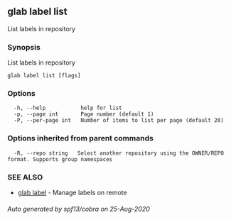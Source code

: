 ## glab label list

List labels in repository

### Synopsis

List labels in repository

```
glab label list [flags]
```

### Options

```
  -h, --help           help for list
  -p, --page int       Page number (default 1)
  -P, --per-page int   Number of items to list per page (default 20)
```

### Options inherited from parent commands

```
  -R, --repo string   Select another repository using the OWNER/REPO format. Supports group namespaces
```

### SEE ALSO

* [glab label](glab_label.md)	 - Manage labels on remote

###### Auto generated by spf13/cobra on 25-Aug-2020
